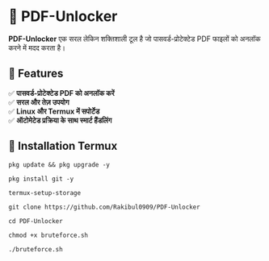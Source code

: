 # 📜 PDF-Unlocker  

**PDF-Unlocker** एक सरल लेकिन शक्तिशाली टूल है जो पासवर्ड-प्रोटेक्टेड PDF फाइलों को अनलॉक करने में मदद करता है।  

## 🚀 Features  
✅ **पासवर्ड-प्रोटेक्टेड PDF को अनलॉक करें**  
✅ **सरल और तेज़ उपयोग**  
✅ **Linux और Termux में सपोर्टेड**  
✅ **ऑटोमेटेड प्रक्रिया के साथ स्मार्ट हैंडलिंग**  

## 🔧 Installation Termux

`pkg update && pkg upgrade -y`

`pkg install git -y`

`termux-setup-storage`

`git clone https://github.com/Rakibul0909/PDF-Unlocker`

`cd PDF-Unlocker`

`chmod +x bruteforce.sh`

`./bruteforce.sh`
